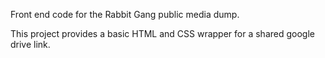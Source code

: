 Front end code for the Rabbit Gang public media dump. 

This project provides a basic HTML and CSS wrapper for a shared google drive link.
